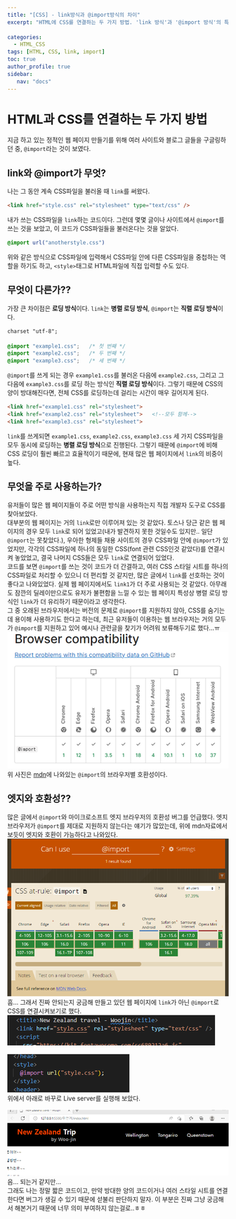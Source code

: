 ```yaml
---
title: "[CSS] - link방식과 @import방식의 차이"
excerpt: "HTML에 CSS를 연결하는 두 가지 방법. 'link 방식'과 '@import 방식'의 특징과 차이점을 알아보자."

categories: 
  - HTML_CSS
tags: [HTML, CSS, link, import]
toc: true
author_profile: true 
sidebar:
   nav: "docs"
---
```

# HTML과 CSS를 연결하는 두 가지 방법
지금 하고 있는 정적인 웹 페이지 만들기를 위해 여러 사이트와 블로그 글들을 구글링하던 중, `@import`라는 것이 보였다. 

## link와 @import가 무엇?
나는 그 동안 계속 CSS파일을 불러올 때 `link`를 써왔다.
```html
<link href="style.css" rel="stylesheet" type="text/css" />
```
내가 쓰는 CSS파일을 `link`하는 코드이다.
그런데 몇몇 글이나 사이트에서 `@import`를 쓰는 것을 보았고, 이 코드가 CSS파일들을 불러온다는 것을 알았다. 
```css
@import url("anotherstyle.css")
```
위와 같은 방식으로 CSS파일에 입력해서 CSS파일 안에 다른 CSS파일을 중첩하는 역할을 하기도 하고, `<style>`태그로 HTML파일에 직접 입력할 수도 있다.

##  무엇이 다른가??
가장 큰 차이점은 **로딩 방식**이다. `link`는 **병렬 로딩 방식**, `@import`는 **직렬 로딩 방식**이다.
```css
charset "utf-8";

@import "example1.css";   /* 첫 번째 */
@import "example2.css";   /* 두 번째 */
@import "example3.css";   /* 세 번째 */
```
`@import`를 쓰게 되는 경우 `example1.css`를 불러온 다음에 `example2.css`, 그리고 그 다음에 `example3.css`를 로딩 하는 방식인 **직렬 로딩 방식**이다. 그렇기 때문에 CSS의 양이 방대해진다면, 전체 CSS를 로딩하는데 걸리는 시간이 매우 길어지게 된다.<br>

```html
<link href="example1.css" rel="stylesheet">
<link href="example2.css" rel="stylesheet">   <!--모두 함께-->
<link href="example3.css" rel="stylesheet">
```
`link`를 쓰게되면 `example1.css`, `example2.css`, `example3.css` 세 가지 CSS파일을 모두 동시에 로딩하는 **병렬 로딩 방식**으로 진행된다. 그렇기 때문에 `@import`에 비해 CSS 로딩이 훨씬 빠르고 효율적이기 때문에, 현재 많은 웹 페이지에서 `link`의 비중이 높다.

## 무엇을 주로 사용하는가?
유저들이 많은 웹 페이지들이 주로 어떤 방식을 사용하는지 직접 개발자 도구로 CSS를 찾아보았다. <br> 대부분의 웹 페이지는 거의 `link`로만 이루어져 있는 것 같았다. 토스나 당근 같은 웹 페이지의 경우 모두 `link`로 되어 있었고(내가 발견하지 못한 것일수도 있지만.. 일단 `@import`는 못찾았다.), 우아한 형제들 채용 사이트의 경우 CSS파일 안에 `@import`가 있었지만, 각각의 CSS파일에 하나의 동일한 CSS(font 관련 CSS인것 같았다)를 연결시켜 놓았었고, 결국 나머지 CSS들은 모두 `link`로 연결되어 있었다. <br> 코드를 보면 `@import`를 쓰는 것이 코드가 더 간결하고, 여러 CSS 스타일 시트를 하나의 CSS파일로 처리할 수 있으니 더 편리할 것 같지만, 많은 글에서 `link`를 선호하는 것이 좋다고 나와있었다. 실제 웹 페이지에서도 `link1`가 더 주로 사용되는 것 같았다. 아무래도 잠깐의 딜레이만으로도 유저가 불편함을 느낄 수 있는 웹 페이지 특성상 병렬 로딩 방식인 `link`가 더 유리하기 때문이라고 생각한다. <br> 그 중 오래된 브라우저에서는 버전의 문제로 `@import`를 지원하지 않아, CSS를 숨기는데 용이해 사용하기도 한다고 하는데, 최근 유저들이 이용하는 웹 브라우저는 거의 모두가 `@import`를 지원하고 있어 예시나 관련글을 찾기가 어려워 보류해두기로 했다...ㅠ
<br>
<img src="/assets/images/20221022/linkinput.png"> <br>
위 사진은 <a href="https://developer.mozilla.org/en-US/docs/Web/CSS/@import" target="_black">mdn</a>에 나와있는 `@import`의 브라우저별 호환성이다. 

## 엣지와 호환성??
많은 글에서 `@import`와 마이크로소프트 엣지 브라우저의 호환성 버그를 언급했다. 엣지 브라우저가 `@import`를 제대로 지원하지 않는다는 얘기가 많았는데, 위에 mdn자료에서 보듯이 엣지와 호환이 가능하다고 나와있다.<br>
<img src="/assets/images/20221022/linkinput2.png"> <br>
흠... 그래서 진짜 안되는지 궁금해 만들고 있던 웹 페이지에 `link`가 아닌 `@import`로 CSS를 연결시켜보기로 했다. <br>
<img src="/assets/images/20221022/linkinput3.png"> <br><br>
<img src="/assets/images/20221022/linkinput4.png"> <br> 위에서 아래로 바꾸로 Live server를 실행해 보았다. <br><br>
<img src="/assets/images/20221022/linkinput5.png"> <br> 음... 되는거 같지만... <br> 그래도 나는 정말 짧은 코드이고, 만약 방대한 양의 코드이거나 여러 스타일 시트를 연결한다면 버그가 생길 수 있기 때문에 섣불리 판단하지 말자. 이 부분은 진짜 그냥 궁금해서 해본거기 때문에 너무 의미 부여하지 않는걸로..ㅎㅎ

